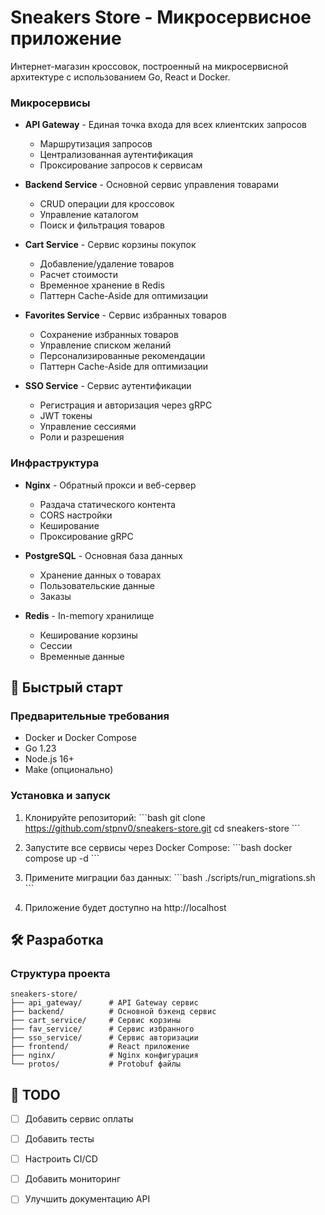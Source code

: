 # Sneakers Store - Микросервисное приложение

Интернет-магазин кроссовок, построенный на микросервисной архитектуре с использованием Go, React и Docker.

### Микросервисы

- **API Gateway** - Единая точка входа для всех клиентских запросов
  - Маршрутизация запросов
  - Централизованная аутентификация
  - Проксирование запросов к сервисам

- **Backend Service** - Основной сервис управления товарами
  - CRUD операции для кроссовок
  - Управление каталогом
  - Поиск и фильтрация товаров

- **Cart Service** - Сервис корзины покупок
  - Добавление/удаление товаров
  - Расчет стоимости
  - Временное хранение в Redis
  - Паттерн Cache-Aside для оптимизации

- **Favorites Service** - Сервис избранных товаров
  - Сохранение избранных товаров
  - Управление списком желаний
  - Персонализированные рекомендации
  - Паттерн Cache-Aside для оптимизации

- **SSO Service** - Сервис аутентификации
  - Регистрация и авторизация через gRPC
  - JWT токены
  - Управление сессиями
  - Роли и разрешения

### Инфраструктура

- **Nginx** - Обратный прокси и веб-сервер
  - Раздача статического контента
  - CORS настройки
  - Кеширование
  - Проксирование gRPC

- **PostgreSQL** - Основная база данных
  - Хранение данных о товарах
  - Пользовательские данные
  - Заказы

- **Redis** - In-memory хранилище
  - Кеширование корзины
  - Сессии
  - Временные данные

## 🚀 Быстрый старт

### Предварительные требования

- Docker и Docker Compose
- Go 1.23
- Node.js 16+
- Make (опционально)

### Установка и запуск

1. Клонируйте репозиторий:
\`\`\`bash
git clone https://github.com/stpnv0/sneakers-store.git
cd sneakers-store
\`\`\`

2. Запустите все сервисы через Docker Compose:
\`\`\`bash
docker compose up -d
\`\`\`

3. Примените миграции баз данных:
\`\`\`bash
./scripts/run_migrations.sh
\`\`\`

5. Приложение будет доступно на http://localhost
 

## 🛠 Разработка

### Структура проекта
    sneakers-store/
    ├── api_gateway/      # API Gateway сервис
    ├── backend/          # Основной бэкенд сервис
    ├── cart_service/     # Сервис корзины
    ├── fav_service/      # Сервис избранного
    ├── sso_service/      # Сервис авторизации
    ├── frontend/         # React приложение
    ├── nginx/            # Nginx конфигурация
    └── protos/           # Protobuf файлы


## 📝 TODO

- [ ] Добавить сервис оплаты
- [ ] Добавить тесты
- [ ] Настроить CI/CD
- [ ] Добавить мониторинг
- [ ] Улучшить документацию API

